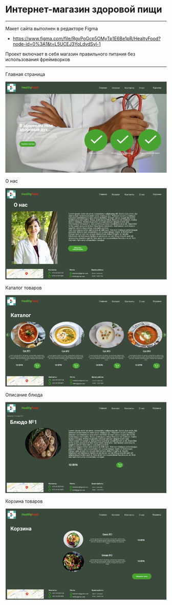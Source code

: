 # Интернет-магазин здоровой пищи

____
Макет сайта выполнен в редакторе Figma 
* https://www.figma.com/file/RgvPoGcp5OMyTp1E6Be1pR/HealtyFood?node-id=0%3A1&t=L5UCEJ3YoLdvdSyl-1

Проект включает в себя магазин правильного питания без использования фреймворков
____

Главная страница

![Image alt](https://github.com/Yadenian/ITandDDP/blob/main/Pictures/main.png)


О нас

![Image alt](https://github.com/Yadenian/ITandDDP/blob/main/Pictures/about_us.png)


Каталог товаров

![Image alt](https://github.com/Yadenian/ITandDDP/blob/main/Pictures/catalog.png)


Описание блюда

![Image alt](https://github.com/Yadenian/ITandDDP/blob/main/Pictures/dish.png)


Корзина товаров

![Image alt](https://github.com/Yadenian/ITandDDP/blob/main/Pictures/cart.png)
